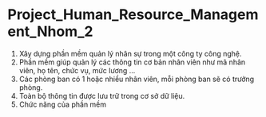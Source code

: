 # Project_Human_Resource_Management_Nhom_2
1. Xây dựng phần mềm quản lý nhân sự trong một công ty công nghệ.
2. Phần mềm giúp quản lý các thông tin cơ bản nhân viên như mã nhân viên, họ tên, chức vụ, mức lương ...
3. Các phòng ban có 1 hoặc nhiều nhân viên, mỗi phòng ban sẽ có trưởng phòng.
4. Toàn bộ thông tin được lưu trữ trong cơ sở dữ liệu.
5. Chức năng của phần mềm
